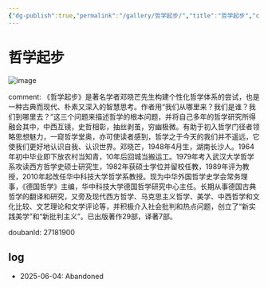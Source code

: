 ```yaml
---
{"dg-publish":true,"permalink":"/gallery/哲学起步/","title":"哲学起步","created":"2025-06-16T14:31:17.726+08:00"}
---
```



# 哲学起步

![image](https://hiraeth-picbed.oss-cn-beijing.aliyuncs.com/s29628257.webp)

comment: 《哲学起步》是著名学者邓晓芒先生构建个性化哲学体系的尝试，也是一种古典而现代、朴素又深入的智慧思考。作者用“我们从哪里来？我们是谁？我们到哪里去？”这三个问题来描述哲学的根本问题，并将自己多年的哲学研究所得融会其中，中西互镜，史哲相彰，抽丝剥茧，穷幽极微。有助于初入哲学门径者领略思想魅力，一窥哲学堂奥，亦可使读者感到，哲学之于今天的我们并不遥远，它使我们更好地认识自我、认识世界。邓晓芒，1948年4月生，湖南长沙人。1964年初中毕业即下放农村当知青，10年后回城当搬运工。1979年考入武汉大学哲学系攻读西方哲学史硕士研究生，1982年获硕士学位并留校任教，1989年评为教授，2010年起改任华中科技大学哲学系教授。现为中华外国哲学史学会常务理事，《德国哲学》主编，华中科技大学德国哲学研究中心主任。长期从事德国古典哲学的翻译和研究，又旁及现代西方哲学、马克思主义哲学、美学、中西哲学和文化比较、文艺理论和文学评论等，并积极介入社会批判和热点问题，创立了“新实践美学”和“新批判主义”。已出版著作29部，译著7部。



doubanId: 27181900

## log

- 2025-06-04: Abandoned

